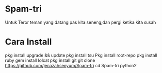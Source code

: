 # Spam-tri
Untuk Teror teman yang datang pas kita seneng,dan pergi ketika kita susah

# Cara Install
pkg install upgrade && update
pkg install tsu
Pkg install root-repo
pkg install ruby
gem install lolcat
pkg install git
git clone https://github.com/jenazahsenyum/Spam-tri
cd Spam-tri
python2 
